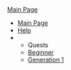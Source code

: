 <div class="logo"><a href="./">Main Page</a></div>
<div class="main-menu">

* [Main Page](./)
* [Help](?Help)
* 
    * Quests
    * [Beginner](?Beginner_Quests_(Uladh))
    * [Generation 1](?Generation_1)

</div>
